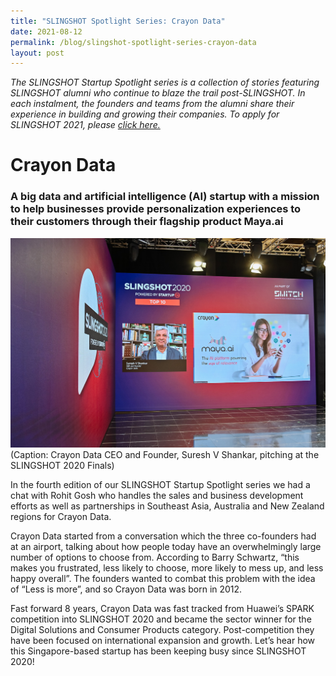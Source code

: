 ```yaml
---
title: "SLINGSHOT Spotlight Series: Crayon Data"
date: 2021-08-12
permalink: /blog/slingshot-spotlight-series-crayon-data
layout: post
---
```

*The SLINGSHOT Startup Spotlight series is a collection of stories featuring SLINGSHOT alumni who continue to blaze the trail post-SLINGSHOT. In each instalment, the founders and teams from the alumni share their experience in building and growing their companies. To apply for SLINGSHOT 2021, please [click here.](https://slingshot.agorize.com/2021-edition?t=Wpdpp6Sn_r24kjBBmPXsUg&utm_source=www.switchsg.org&utm_medium=referral&utm_campaign=slingshot2021)*

# Crayon Data
### A big data and artificial intelligence (AI) startup with a mission to help businesses provide personalization experiences to their customers through their flagship product Maya.ai 

![Alt text for image on Isomer site](/images/Article_SLINGSHOT_Spotlight_CrayonData_1_web.JPG)
(Caption: Crayon Data CEO and Founder, Suresh V Shankar, pitching at the SLINGSHOT 2020 Finals)

In the fourth edition of our SLINGSHOT Startup Spotlight series we had a chat with Rohit Gosh who handles the sales and business development efforts as well as partnerships in Southeast Asia, Australia and New Zealand regions for Crayon Data.

Crayon Data started from a conversation which the three co-founders had at an airport, talking about how people today have an overwhelmingly large number of options to choose from. According to Barry Schwartz, “this makes you frustrated, less likely to choose, more likely to mess up, and less happy overall”. The founders wanted to combat this problem with the idea of “Less is more”, and so Crayon Data was born in 2012.

Fast forward 8 years, Crayon Data was fast tracked from Huawei’s SPARK competition into SLINGSHOT 2020 and became the sector winner for the Digital Solutions and Consumer Products category. Post-competition they have been focused on international expansion and growth. Let’s hear how this Singapore-based startup has been keeping busy since SLINGSHOT 2020!
